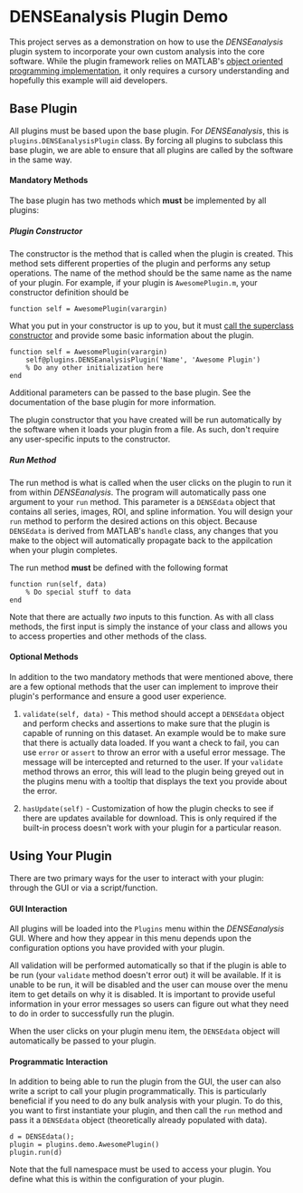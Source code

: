 # DENSEanalysis Plugin Demo
This project serves as a demonstration on how to use the *DENSEanalysis* plugin system to incorporate your own custom analysis into the core software. While the plugin framework relies on MATLAB's [object oriented programming implementation](https://www.mathworks.com/help/matlab/object-oriented-programming.html), it only requires a cursory understanding and hopefully this example will aid developers.

## Base Plugin ##

All plugins must be based upon the base plugin. For *DENSEanalysis*,
this is `plugins.DENSEanalysisPlugin` class. By forcing all plugins to subclass this base plugin, we are able to ensure that all plugins are called by the software in the same way.

#### Mandatory Methods ####
The base plugin has two methods which **must** be implemented by all plugins:

##### Plugin Constructor #####

The constructor is the method that is called when the plugin is created.
This method sets different properties of the plugin and performs any setup operations. The name of the method should be the same name as the name of your plugin. For example, if your plugin is `AwesomePlugin.m`, your constructor definition should be

    function self = AwesomePlugin(varargin)
    
What you put in your constructor is up to you, but it must [call the superclass constructor](https://www.mathworks.com/help/matlab/matlab_oop/calling-superclass-methods-on-subclass-objects.html) and provide some basic information about the plugin. 

    function self = AwesomePlugin(varargin)
        self@plugins.DENSEanalysisPlugin('Name', 'Awesome Plugin')
        % Do any other initialization here
    end
    
Additional parameters can be passed to the base plugin. See the documentation of the base plugin for more information.

The plugin constructor that you have created will be run automatically by the software when it loads your plugin from a file. As such, don't require any user-specific inputs to the constructor.

##### Run Method ######

The run method is what is called when the user clicks on the plugin to run it from within *DENSEanalysis*. The program will automatically pass one argument to your `run` method. This parameter is a `DENSEdata` object that contains all series, images, ROI, and spline information. You will design your `run` method to perform the desired actions on this object. Because `DENSEdata` is derived from MATLAB's `handle` class, any changes that you make to the object will automatically propagate back to the appilcation when your plugin completes.

The run method **must** be defined with the following format

    function run(self, data)
        % Do special stuff to data
    end
    
Note that there are actually *two* inputs to this function. As with all class methods, the first input is simply the instance of your class and allows you to access properties and other methods of the class.

#### Optional Methods ####

In addition to the two mandatory methods that were mentioned above, there are a few optional methods that the user can implement to improve their plugin's performance and ensure a good user experience.

1. `validate(self, data)` - This method should accept a `DENSEdata` object and perform checks and assertions to make sure that the plugin is capable of running on this dataset. An example would be to make sure that there is actually data loaded. If you want a check to fail, you can use `error` or `assert` to throw an error with a useful error message. The message will be intercepted and returned to the user. If your `validate` method throws an error, this will lead to the plugin being greyed out in the plugins menu with a tooltip that displays the text you provide about the error.

2. `hasUpdate(self)` - Customization of how the plugin checks to see if there are updates available for download. This is only required if the built-in process doesn't work with your plugin for a particular reason.

## Using Your Plugin ##
There are two primary ways for the user to interact with your plugin: through the GUI or via a script/function.

#### GUI Interaction ####
All plugins will be loaded into the `Plugins` menu within the *DENSEanalysis* GUI. Where and how they appear in this menu depends upon the configuration options you have provided with your plugin. 

All validation will be performed automatically so that if the plugin is able to be run (your `validate` method doesn't error out) it will be available. If it is unable to be run, it will be disabled and the user can mouse over the menu item to get details on why it is disabled. It is important to provide useful information in your error messages so users can figure out what they need to do in order to successfully run the plugin.

When the user clicks on your plugin menu item, the `DENSEdata` object will automatically be passed to your plugin.

#### Programmatic Interaction ####

In addition to being able to run the plugin from the GUI, the user can also write a script to call your plugin programmatically. This is particularly beneficial if you need to do any bulk analysis with your plugin. To do this, you want to first instantiate your plugin, and then call the `run` method and pass it a `DENSEdata` object (theoretically already populated with data).

    d = DENSEdata();
    plugin = plugins.demo.AwesomePlugin()
    plugin.run(d)

Note that the full namespace must be used to access your plugin. You define what this is within the configuration of your plugin.
